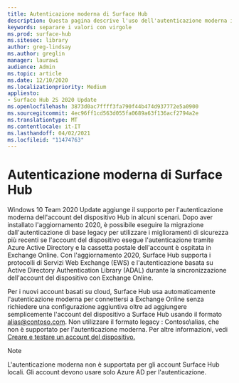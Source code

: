 ```yaml
---
title: Autenticazione moderna di Surface Hub
description: Questa pagina descrive l'uso dell'autenticazione moderna in Surface Hub in contrasto con l'autenticazione di base legacy.
keywords: separare i valori con virgole
ms.prod: surface-hub
ms.sitesec: library
author: greg-lindsay
ms.author: greglin
manager: laurawi
audience: Admin
ms.topic: article
ms.date: 12/10/2020
ms.localizationpriority: Medium
appliesto:
- Surface Hub 2S 2020 Update
ms.openlocfilehash: 3873d0ac7ffff3fa790f44b474d937772e5a0900
ms.sourcegitcommit: 4ec96ff1cd563d055fa0689a63f136acf2794a2e
ms.translationtype: MT
ms.contentlocale: it-IT
ms.lasthandoff: 04/02/2021
ms.locfileid: "11474763"
---
```

# <a name="modern-authentication-on-surface-hub"></a>Autenticazione moderna di Surface Hub

Windows 10 Team 2020 Update aggiunge il supporto per l'autenticazione moderna dell'account del dispositivo Hub in alcuni scenari. Dopo aver installato l'aggiornamento 2020, è possibile eseguire la migrazione dall'autenticazione di base legacy per utilizzare i miglioramenti di sicurezza più recenti se l'account del dispositivo esegue l'autenticazione tramite Azure Active Directory e la cassetta postale dell'account è ospitata in Exchange Online. Con l'aggiornamento 2020, Surface Hub supporta i protocolli di Servizi Web Exchange (EWS) e l'autenticazione basata su Active Directory Authentication Library (ADAL) durante la sincronizzazione dell'account del dispositivo con Exchange Online.

Per i nuovi account basati su cloud, Surface Hub usa automaticamente l'autenticazione moderna per connettersi a Exchange Online senza richiedere una configurazione aggiuntiva oltre ad aggiungere semplicemente l'account del dispositivo a Surface Hub usando il formato [alias@contoso.com](mailto:alias@contoso.com). Non utilizzare il formato legacy : Contoso\alias, che non è supportato per l'autenticazione moderna. Per altre informazioni, vedi [Creare e testare un account del dispositivo.](create-and-test-a-device-account-surface-hub.md)

> [!NOTE]
> L'autenticazione moderna non è supportata per gli account Surface Hub locali. Gli account devono usare solo Azure AD per l'autenticazione.
